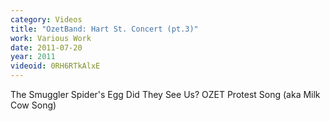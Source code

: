 ```yaml
---
category: Videos
title: "OzetBand: Hart St. Concert (pt.3)"
work: Various Work
date: 2011-07-20
year: 2011
videoid: 0RH6RTkAlxE
---
```


The Smuggler
Spider's Egg
Did They See Us?
OZET Protest Song (aka Milk Cow Song)
